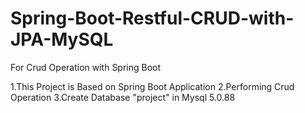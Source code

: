 # Spring-Boot-Restful-CRUD-with-JPA-MySQL
For Crud Operation with Spring Boot

1.This Project is Based on Spring Boot Application
2.Performing Crud Operation
3.Create Database "project" in Mysql 5.0.88
